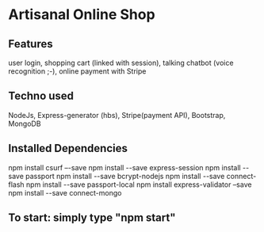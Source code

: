 # Artisanal Online Shop
## Features
user login, shopping cart (linked with session), talking chatbot (voice recognition ;-), online payment with Stripe
## Techno used
NodeJs, Express-generator (hbs), Stripe(payment API), Bootstrap, MongoDB
## Installed Dependencies
npm install csurf –-save
npm install --save express-session
npm install --save passport
npm install --save bcrypt-nodejs
npm install --save connect-flash
npm install --save passport-local
npm install express-validator –save
npm install --save connect-mongo
## To start: simply type "npm start"
